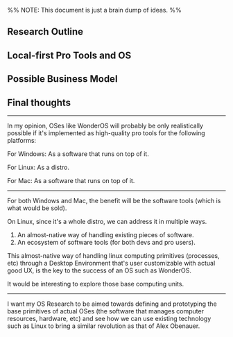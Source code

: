 %%
NOTE: This document is just a brain dump of ideas.
%%

## Research Outline

## Local-first Pro Tools and OS

## Possible Business Model

## Final thoughts

---

In my opinion, OSes like WonderOS will probably be only realistically possible if it's implemented as high-quality pro tools for the following platforms:

For Windows: As a software that runs on top of it.

For Linux: As a distro.

For Mac: As a software that runs on top of it.

---

For both Windows and Mac, the benefit will be the software tools (which is what would be sold).

On Linux, since it's a whole distro, we can address it in multiple ways.

1. An almost-native way of handling existing pieces of software.
2. An ecosystem of software tools (for both devs and pro users). 

This almost-native way of handling linux computing primitives (processes, etc) through a Desktop Environment that's user customizable with actual good UX, is the key to the success of an OS such as WonderOS.

It would be interesting to explore those base computing units.

---

I want my OS Research to be aimed towards defining and prototyping the base primitives of actual OSes (the software that manages computer resources, hardware, etc) and see how we can use existing technology such as Linux to bring a similar revolution as that of Alex Obenauer.